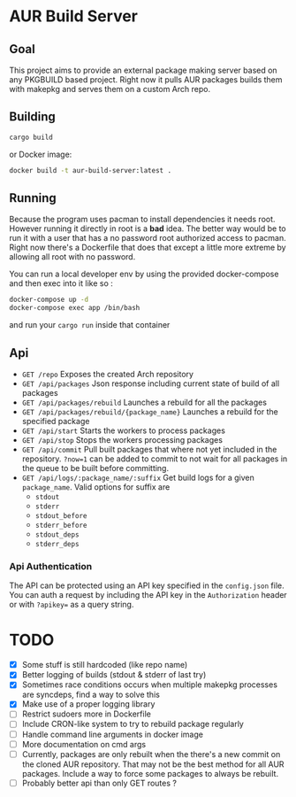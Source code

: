# AUR Build Server

## Goal

This project aims to provide an external package making server based on any PKGBUILD based project.
Right now it pulls AUR packages builds them with makepkg and serves them on a custom Arch repo.

## Building

```bash
cargo build
```

or Docker image:

```bash
docker build -t aur-build-server:latest .
```

## Running

Because the program uses pacman to install dependencies it needs root. However running it directly in root is a **bad** idea.
The better way would be to run it with a user that has a no password root authorized access to pacman.
Right now there's a Dockerfile that does that except a little more extreme by allowing all root with no password.

You can run a local developer env by using the provided docker-compose and then exec into it like so :

```bash
docker-compose up -d
docker-compose exec app /bin/bash
```

and run your `cargo run` inside that container

## Api

- `GET /repo` Exposes the created Arch repository
- `GET /api/packages` Json response including current state of build of all packages
- `GET /api/packages/rebuild` Launches a rebuild for all the packages
- `GET /api/packages/rebuild/{package_name}` Launches a rebuild for the specified package
- `GET /api/start` Starts the workers to process packages
- `GET /api/stop` Stops the workers processing packages
- `GET /api/commit` Pull built packages that where not yet included in the repository. `?now=1` can be added to commit 
to not wait for all packages in the queue to be built before committing.
- `GET /api/logs/:package_name/:suffix` Get build logs for a given `package_name`. Valid options for suffix are
  - `stdout`
  - `stderr`
  - `stdout_before`
  - `stderr_before`
  - `stdout_deps`
  - `stderr_deps`

### Api Authentication
The API can be protected using an API key specified in the `config.json` file.
You can auth a request by including the API key in the `Authorization` header or with `?apikey=` as a query string.

# TODO
- [x] Some stuff is still hardcoded (like repo name)
- [x] Better logging of builds (stdout & stderr of last try)
- [x] Sometimes race conditions occurs when multiple makepkg processes are syncdeps, find a way to solve this
- [x] Make use of a proper logging library
- [ ] Restrict sudoers more in Dockerfile
- [ ] Include CRON-like system to try to rebuild package regularly
- [ ] Handle command line arguments in docker image
- [ ] More documentation on cmd args
- [ ] Currently, packages are only rebuilt when the there's a new commit on the cloned AUR repository.
  That may not be the best method for all AUR packages.
  Include a way to force some packages to always be rebuilt.
- [ ] Probably better api than only GET routes ?
